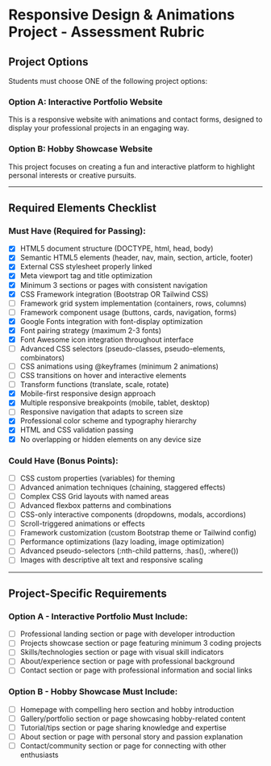# Responsive Design & Animations Project - Assessment Rubric

## **Project Options**

Students must choose ONE of the following project options:

### **Option A: Interactive Portfolio Website**

This is a responsive website with animations and contact forms, designed to display your professional projects in an engaging way.

### **Option B: Hobby Showcase Website**

This project focuses on creating a fun and interactive platform to highlight personal interests or creative pursuits.

---

## **Required Elements Checklist**

### **Must Have (Required for Passing):**

- [x] HTML5 document structure (DOCTYPE, html, head, body)
- [x] Semantic HTML5 elements (header, nav, main, section, article, footer)
- [x] External CSS stylesheet properly linked
- [x] Meta viewport tag and title optimization
- [x] Minimum 3 sections or pages with consistent navigation
- [x] CSS Framework integration (Bootstrap OR Tailwind CSS)
- [ ] Framework grid system implementation (containers, rows, columns)
- [ ] Framework component usage (buttons, cards, navigation, forms)
- [x] Google Fonts integration with font-display optimization
- [x] Font pairing strategy (maximum 2-3 fonts)
- [x] Font Awesome icon integration throughout interface
- [ ] Advanced CSS selectors (pseudo-classes, pseudo-elements, combinators)
- [ ] CSS animations using @keyframes (minimum 2 animations)
- [ ] CSS transitions on hover and interactive elements
- [ ] Transform functions (translate, scale, rotate)
- [x] Mobile-first responsive design approach
- [x] Multiple responsive breakpoints (mobile, tablet, desktop)
- [ ] Responsive navigation that adapts to screen size
- [x] Professional color scheme and typography hierarchy
- [x] HTML and CSS validation passing
- [x] No overlapping or hidden elements on any device size

### **Could Have (Bonus Points):**

- [ ] CSS custom properties (variables) for theming
- [ ] Advanced animation techniques (chaining, staggered effects)
- [ ] Complex CSS Grid layouts with named areas
- [ ] Advanced flexbox patterns and combinations
- [ ] CSS-only interactive components (dropdowns, modals, accordions)
- [ ] Scroll-triggered animations or effects
- [ ] Framework customization (custom Bootstrap theme or Tailwind config)
- [ ] Performance optimizations (lazy loading, image optimization)
- [ ] Advanced pseudo-selectors (:nth-child patterns, :has(), :where())
- [ ] Images with descriptive alt text and responsive scaling
---

## **Project-Specific Requirements**

### **Option A - Interactive Portfolio Must Include:**

- [ ] Professional landing section or page with developer introduction
- [ ] Projects showcase section or page featuring minimum 3 coding projects
- [ ] Skills/technologies section or page with visual skill indicators
- [ ] About/experience section or page with professional background
- [ ] Contact section or page with professional information and social links

### **Option B - Hobby Showcase Must Include:**

- [ ] Homepage with compelling hero section and hobby introduction
- [ ] Gallery/portfolio section or page showcasing hobby-related content
- [ ] Tutorial/tips section or page sharing knowledge and expertise
- [ ] About section or page with personal story and passion explanation
- [ ] Contact/community section or page for connecting with other enthusiasts
